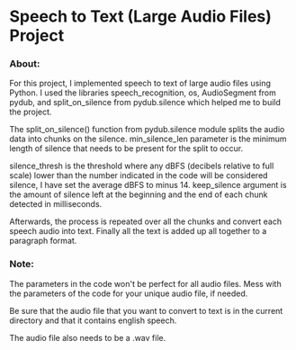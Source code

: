 # Speech to Text (Large Audio Files) Project
### About: 

For this project, I implemented speech to text of large audio files using Python. I used the libraries speech_recognition, os, AudioSegment from pydub, and split_on_silence from pydub.silence which helped me to build the project. 

The split_on_silence() function from pydub.silence module splits the audio data into chunks on the silence. min_silence_len parameter is the minimum length of silence that needs to be present for the split to occur. 

silence_thresh is the threshold where any dBFS (decibels relative to full scale) lower than the number indicated in the code will be considered silence, I have set the average dBFS to minus 14. keep_silence argument is the amount of silence left at the beginning and the end of each chunk detected in milliseconds.

Afterwards, the process is repeated over all the chunks and convert each speech audio into text. Finally all the text is added up all together to a paragraph format.

### Note:

The parameters in the code won't be perfect for all audio files. Mess with the parameters of the code for your unique audio file, if needed.

Be sure that the audio file that you want to convert to text is in the current directory and that it contains english speech.

The audio file also needs to be a .wav file.  
